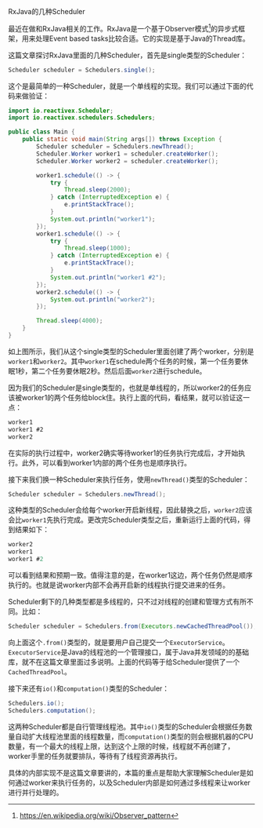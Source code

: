 RxJava的几种Scheduler

最近在做和RxJava相关的工作。RxJava是一个基于Observer模式[^1]的异步式框架，用来处理Event based tasks比较合适。它的实现是基于Java的Thread库。

这篇文章探讨RxJava里面的几种Scheduler，首先是single类型的Scheduler：

```java
Scheduler scheduler = Schedulers.single();
```

这个是最简单的一种Scheduler，就是一个单线程的实现。我们可以通过下面的代码来做验证：

```java
import io.reactivex.Scheduler;
import io.reactivex.schedulers.Schedulers;

public class Main {
	public static void main(String args[]) throws Exception {
		Scheduler scheduler = Schedulers.newThread();
		Scheduler.Worker worker1 = scheduler.createWorker();
		Scheduler.Worker worker2 = scheduler.createWorker();

		worker1.schedule(() -> {
			try {
				Thread.sleep(2000);
			} catch (InterruptedException e) {
				e.printStackTrace();
			}
			System.out.println("worker1");
		});
		worker1.schedule(() -> {
			try {
				Thread.sleep(1000);
			} catch (InterruptedException e) {
				e.printStackTrace();
			}
			System.out.println("worker1 #2");
		});
		worker2.schedule(() -> {
			System.out.println("worker2");
		});

		Thread.sleep(4000);
	}
}
```

如上图所示，我们从这个single类型的Scheduler里面创建了两个worker，分别是`worker1`和`worker2`。其中`worker1`在schedule两个任务的时候，第一个任务要休眠1秒，第二个任务要休眠2秒。然后后面`worker2`进行schedule。

因为我们的Scheduler是single类型的，也就是单线程的，所以worker2的任务应该被worker1的两个任务给block住。执行上面的代码，看结果，就可以验证这一点：

```txt
worker1
worker1 #2
worker2
```

在实际的执行过程中，worker2确实等待worker1的任务执行完成后，才开始执行。此外，可以看到worker1内部的两个任务也是顺序执行。

接下来我们换一种Scheduler来执行任务，使用`newThread()`类型的Scheduler：

```java
Scheduler scheduler = Schedulers.newThread();
```

这种类型的Scheduler会给每个worker开启新线程，因此替换之后，`worker2`应该会比`worker1`先执行完成。更改完Scheduler类型之后，重新运行上面的代码，得到结果如下：

```java
worker2
worker1
worker1 #2
```

可以看到结果和预期一致。值得注意的是，在worker1这边，两个任务仍然是顺序执行的。也就是说worker内部不会再开启新的线程执行提交进来的任务。

Scheduler剩下的几种类型都是多线程的，只不过对线程的创建和管理方式有所不同。比如：

```java
Scheduler scheduler = Schedulers.from(Executors.newCachedThreadPool());
```

向上面这个`.from()`类型的，就是要用户自己提交一个`ExecutorService`。`ExecutorService`是Java的线程池的一个管理接口，属于Java并发领域的的基础库，就不在这篇文章里面过多说明。上面的代码等于给Scheduler提供了一个`CachedThreadPool`。


接下来还有`io()`和`computation()`类型的Scheduler：

```java
Schedulers.io();
Schedulers.computation();
```

这两种Scheduler都是自行管理线程池。其中`io()`类型的Scheduler会根据任务数量自动扩大线程池里面的线程数量，而`computation()`类型的则会根据机器的CPU数量，有一个最大的线程上限，达到这个上限的时候，线程就不再创建了，worker手里的任务就要排队，等待有了线程资源再执行。

具体的内部实现不是这篇文章要讲的，本篇的重点是帮助大家理解Scheduler是如何通过worker来执行任务的，以及Scheduler内部是如何通过多线程来让worker进行并行处理的。

[^1]: https://en.wikipedia.org/wiki/Observer_pattern